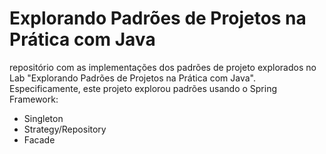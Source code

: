 # Explorando Padrões de Projetos na Prática com Java

repositório com as implementações dos padrões de projeto explorados no Lab "Explorando Padrões de Projetos na Prática com Java". Especificamente, este projeto explorou padrões usando o Spring Framework:
- Singleton
- Strategy/Repository
- Facade
